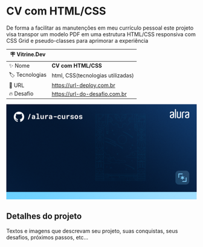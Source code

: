 # CV com HTML/CSS

  De forma a facilitar as manutenções em meu currículo pessoal este projeto visa transpor um modelo PDF em uma estrutura HTML/CSS 
responsiva com CSS Grid e pseudo-classes para aprimorar a experiência

| :placard: Vitrine.Dev |     |
| -------------  | --- |
| :sparkles: Nome        | **CV com HTML/CSS**
| :label: Tecnologias | html, CSS(tecnologias utilizadas)
| :rocket: URL         | https://url-deploy.com.br
| :fire: Desafio     | https://url-do-desafio.com.br

<!-- Inserir imagem com a #vitrinedev ao final do link -->
![Screenshot](Temp.png#vitrinedev)

## Detalhes do projeto

Textos e imagens que descrevam seu projeto, suas conquistas, seus desafios, próximos passos, etc...
